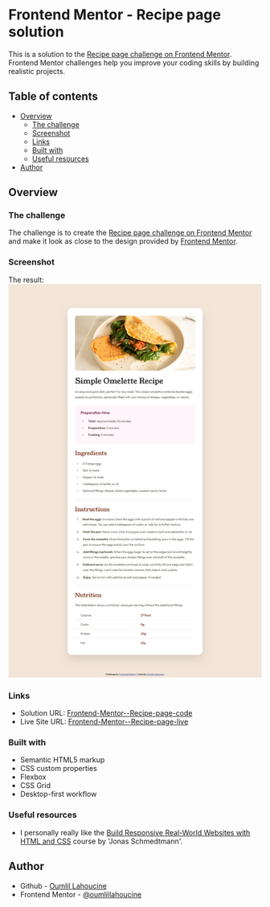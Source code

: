 # Frontend Mentor - Recipe page solution

This is a solution to the [Recipe page challenge on Frontend Mentor](https://www.frontendmentor.io/challenges/recipe-page-KiTsR8QQKm). Frontend Mentor challenges help you improve your coding skills by building realistic projects.

## Table of contents

- [Overview](#overview)
  - [The challenge](#the-challenge)
  - [Screenshot](#screenshot)
  - [Links](#links)
  - [Built with](#built-with)
  - [Useful resources](#useful-resources)
- [Author](#author)

## Overview

### The challenge

The challenge is to create the [Recipe page challenge on Frontend Mentor](https://www.frontendmentor.io/challenges/recipe-page-KiTsR8QQKm) and make it look as close to the design provided by [Frontend Mentor](https://www.frontendmentor.io).

### Screenshot

The result:
![](./design/screenshot.png)

### Links

- Solution URL: [Frontend-Mentor--Recipe-page-code](https://github.com/OumlilLahoucine/Frontend-Mentor--Recipe-page)
- Live Site URL: [Frontend-Mentor--Recipe-page-live](https://oumlillahoucine.github.io/Frontend-Mentor--Recipe-page/)

<!-- ## My process -->

### Built with

- Semantic HTML5 markup
- CSS custom properties
- Flexbox
- CSS Grid
- Desktop-first workflow

### Useful resources

- I personally really like the [Build Responsive Real-World Websites with HTML and CSS](https://www.udemy.com/course/design-and-develop-a-killer-website-with-html5-and-css3/) course by 'Jonas Schmedtmann'.

## Author

- Github - [Oumlil Lahoucine](https://github.com/oumlillahoucine)
- Frontend Mentor - [@oumlillahoucine](https://www.frontendmentor.io/profile/OumlilLahoucine)
